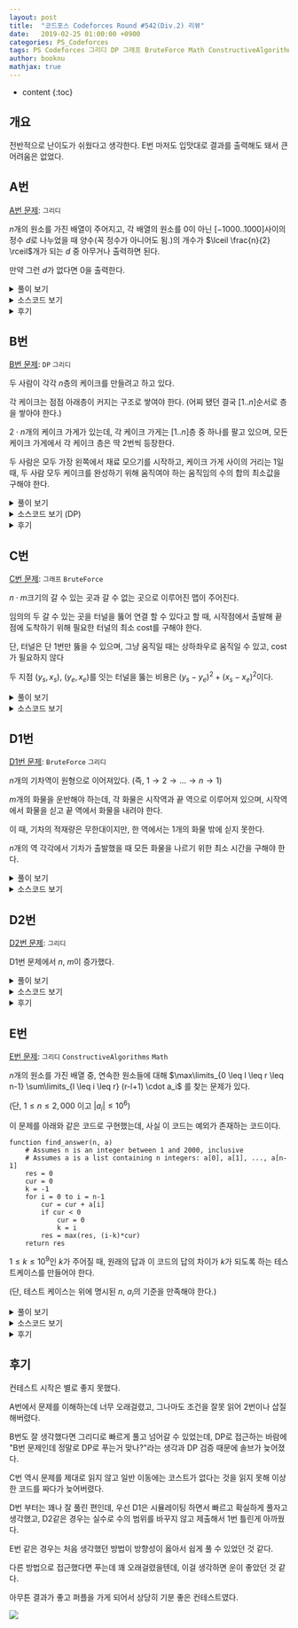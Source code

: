 ```yaml
---
layout: post
title:  "코드포스 Codeforces Round #542(Div.2) 리뷰"
date:   2019-02-25 01:00:00 +0900
categories: PS_Codeforces
tags: PS Codeforces 그리디 DP 그래프 BruteForce Math ConstructiveAlgorithms
author: booknu
mathjax: true
---
```


* content
{:toc}

## 개요
전반적으로 난이도가 쉬웠다고 생각한다. E번 마저도 입맛대로 결과를 출력해도 돼서 큰 어려움은 없었다.

## A번

[A번 문제](http://codeforces.com/contest/1130/problem/A): `그리디`

$n$개의 원소를 가진 배열이 주어지고, 각 배열의 원소를 $0$이 아닌 $[-1000..1000]$사이의 정수 $d$로 나누었을 때 양수(꼭 정수가 아니어도 됨.)의 개수가 $\lceil \frac{n}{2} \rceil$개가 되는 $d$ 중 아무거나 출력하면 된다.

만약 그런 $d$가 없다면 $0$을 출력한다.

<details>
<summary>풀이 보기</summary>
<div markdown="1">

만약 해당되는 $d$가 존재한다면 $d$는 $-1$ 혹은 $1$일 것이다.

즉, 배열에 양수가 $\lceil \frac{n}{2} \rceil$보다 많다면 $d = 1$이고, 음수가 많다면 $d = -1$이다.

만약 두 경우 모두 존재하지 않으면 $0$이다.

</div>
</details>

<details>
<summary>소스코드 보기</summary>
<div markdown="1">

```cpp
#include <bits/stdc++.h>
using namespace std;

#ifdef LOCAL_BOOKNU
#define debug(...) cerr << "[" << #__VA_ARGS__ << "]:", debug_out(__VA_ARGS__)
#else
#define debug(...) 42
#endif

// ........................macro.......................... //
#define FOR(i, f, n) for(int (i) = (f); (i) < (int)(n); ++(i))
#define RFOR(i, f, n) for(int (i) = (f); (i) >= (int)(n); --(i))
#define pb push_back
#define emb emplace_back
#define fi first
#define se second
#define ENDL '\n'
#define sz(A) (int)(A).size()
#define ALL(A) A.begin(), A.end()
#define UNIQUE(c) (c).resize(unique(ALL(c)) - (c).begin())
#define next next9876
#define prev prev1234
typedef pair<int, int> ii;
typedef pair<int, ii> iii;
typedef vector<int> vi;
typedef vector<vi> vvi;
typedef vector<ii> vii;
typedef vector<vii> vvii;
typedef long long i64;
typedef unsigned long long ui64;
// inline i64 GCD(i64 a, i64 b) { if(b == 0) return a; return GCD(b, a % b); }
inline int getidx(const vi& ar, int x) { return lower_bound(ALL(ar), x) - ar.begin(); } // 좌표 압축에 사용: 정렬된 ar에서 x의 idx를 찾음
inline i64 GCD(i64 a, i64 b) { i64 n; if(a < b) swap(a, b); while(b != 0) { n = a % b; a = b; b = n; } return a; }
inline i64 LCM(i64 a, i64 b) { if(a == 0 || b == 0) return GCD(a, b); return a / GCD(a, b) * b; }
inline i64 CEIL(i64 n, i64 d) { return n / d + (i64)(n % d != 0); } // 음수일 때 이상하게 작동할 수 있음.
inline i64 ROUND(i64 n, i64 d) { return n / d + (i64)((n % d) * 2 >= d); }
const i64 MOD = 1e9+7;
inline i64 POW(i64 a, i64 n) {
	assert(0 <= n);
	i64 ret;
	for(ret = 1; n; a = a*a%MOD, n /= 2) { if(n%2) ret = ret*a%MOD; }
	return ret;
}
template <class T> ostream& operator<<(ostream& os, vector<T> v) {
	os << "[";
	int cnt = 0;
	for(auto vv : v) { os << vv; if(++cnt < v.size()) os << ","; }
	return os << "]";
}
template <class T> ostream& operator<<(ostream& os, set<T> v) {
	os << "[";
	int cnt = 0;
	for(auto vv : v) { os << vv; if(++cnt < v.size()) os << ","; }
	return os << "]";
}
template <class L, class R> ostream& operator<<(ostream& os, pair<L, R> p) { return os << "(" << p.fi << "," << p.se << ")"; }
void debug_out() { cerr << endl; }
template <typename Head, typename... Tail> void debug_out(Head H, Tail... T) { cerr << " " << H, debug_out(T...); }
// ....................................................... //

const int MAXN = 100;
int n, ar[MAXN];
void input() {
	cin >> n;
	FOR(i, 0, n) cin >> ar[i];
}

int solve() {
	int h = n/2 + n%2, cnt = 0, cc = 0;;
	FOR(i, 0, n) {
		if(ar[i] > 0) {
			++cnt;
		}
		if(ar[i] < 0) {
			++cc;
		}
	}
	if(cnt >= h) cout << 1 << ENDL;
	else if(cc >= h) cout << -1 << ENDL;
	else cout << 0 << ENDL;
	return 0;
}

// ................. main .................. //
void execute() {
	input(), solve();
}

int main(void) {
#ifdef LOCAL_BOOKNU
	freopen("input.txt", "r", stdin);
	// freopen("out.txt", "w", stdout);
#endif
	cin.tie(0), ios_base::sync_with_stdio(false);
	execute();
	return 0;
}
// ......................................... //
```

</div>
</details>

<details>
<summary>후기</summary>
<div markdown="1">

$d$가 음수도 될 수 있는지 몰라서 양수만 체크했다가 틀렸다.

다시 음수도 체크했는데, 실수로 두 가지 경우 모두 $1$로 출력해서 또 틀렸다.

이것 때문에 많은 시간과 점수를 날려먹었다.

</div>
</details>

## B번

[B번 문제](http://codeforces.com/contest/1130/problem/B): `DP` `그리디`

두 사람이 각각 $n$층의 케이크를 만들려고 하고 있다.

각 케이크는 점점 아래층이 커지는 구조로 쌓여야 한다. (어찌 됐던 결국 $[1..n]$순서로 층을 쌓아야 한다.)

$2 \cdot n$개의 케이크 가게가 있는데, 각 케이크 가게는 $[1..n]$층 중 하나를 팔고 있으며, 모든 케이크 가게에서 각 케이크 층은 딱 2번씩 등장한다.

두 사람은 모두 가장 왼쪽에서 재료 모으기를 시작하고, 케이크 가게 사이의 거리는 $1$일 때, 두 사람 모두 케이크를 완성하기 위해 움직여야 하는 움직임의 수의 합의 최소값을 구해야 한다.

<details>
<summary>풀이 보기</summary>
<div markdown="1">

### DP 풀이

$dp[i][j]$ = 두 사람이 케이크의 $i$층까지 완성했고, 그 중 첫 번째 사람이 두 케이크 집 중 $j$에 방문중인 상태일 때 최소값

$$dp[i][j] = min(dp[i-1][k] + \left| pos[i-1][k] - pos[i-1][j] \right| + \left| pos[i-1][k \oplus 1] - pos[i-1][j \oplus 1] \right| \ \ \ for\ k = [0..1]$$

이 때 $j \oplus 1$의 의미는 $j$와 다른 것을 의미한다.

## 그리디 풀이

위의 DP풀이를 자세히 보면, 결국 이전 상태에서 그리디한 선택만을 가져간다는 것을 알 수 있다.

즉, 이전 상태의 두 케이크 집에서 갈 현재 상태의 두 케이크 집을 거리의 합이 작은 쪽으로 골라서 간다는 것이다.

어찌됐든 두 명 모두 $n$층의 케이크를 완성해야 하고, 현재 있는 집의 위치는 어차피 각각 둘 중 하나이니까 이렇게 그리디하게 생각해도 된다.

</div>
</details>

<details>
<summary>소스코드 보기 (DP)</summary>
<div markdown="1">

```cpp
include <bits/stdc++.h>
using namespace std;

#ifdef LOCAL_BOOKNU
#define debug(...) cerr << "[" << #__VA_ARGS__ << "]:", debug_out(__VA_ARGS__)
#else
#define debug(...) 42
#endif

// ........................macro.......................... //
#define FOR(i, f, n) for(int (i) = (f); (i) < (int)(n); ++(i))
#define RFOR(i, f, n) for(int (i) = (f); (i) >= (int)(n); --(i))
#define pb push_back
#define emb emplace_back
#define fi first
#define se second
#define ENDL '\n'
#define sz(A) (int)(A).size()
#define ALL(A) A.begin(), A.end()
#define UNIQUE(c) (c).resize(unique(ALL(c)) - (c).begin())
#define next next9876
#define prev prev1234
typedef pair<int, int> ii;
typedef pair<int, ii> iii;
typedef vector<int> vi;
typedef vector<vi> vvi;
typedef vector<ii> vii;
typedef vector<vii> vvii;
typedef long long i64;
typedef unsigned long long ui64;
// inline i64 GCD(i64 a, i64 b) { if(b == 0) return a; return GCD(b, a % b); }
inline int getidx(const vi& ar, int x) { return lower_bound(ALL(ar), x) - ar.begin(); } // 좌표 압축에 사용: 정렬된 ar에서 x의 idx를 찾음
inline i64 GCD(i64 a, i64 b) { i64 n; if(a < b) swap(a, b); while(b != 0) { n = a % b; a = b; b = n; } return a; }
inline i64 LCM(i64 a, i64 b) { if(a == 0 || b == 0) return GCD(a, b); return a / GCD(a, b) * b; }
inline i64 CEIL(i64 n, i64 d) { return n / d + (i64)(n % d != 0); } // 음수일 때 이상하게 작동할 수 있음.
inline i64 ROUND(i64 n, i64 d) { return n / d + (i64)((n % d) * 2 >= d); }
const i64 MOD = 1e9+7;
inline i64 POW(i64 a, i64 n) {
	assert(0 <= n);
	i64 ret;
	for(ret = 1; n; a = a*a%MOD, n /= 2) { if(n%2) ret = ret*a%MOD; }
	return ret;
}
template <class T> ostream& operator<<(ostream& os, vector<T> v) {
	os << "[";
	int cnt = 0;
	for(auto vv : v) { os << vv; if(++cnt < v.size()) os << ","; }
	return os << "]";
}
template <class T> ostream& operator<<(ostream& os, set<T> v) {
	os << "[";
	int cnt = 0;
	for(auto vv : v) { os << vv; if(++cnt < v.size()) os << ","; }
	return os << "]";
}
template <class L, class R> ostream& operator<<(ostream& os, pair<L, R> p) { return os << "(" << p.fi << "," << p.se << ")"; }
void debug_out() { cerr << endl; }
template <typename Head, typename... Tail> void debug_out(Head H, Tail... T) { cerr << " " << H, debug_out(T...); }
// ....................................................... //

const int MAXN = 1e5+10;
int n, ar[MAXN*2];
vi pos[MAXN];
i64 dp[MAXN][2];
void input() {
	cin >> n;
	FOR(i, 0, 2*n) cin >> ar[i], --ar[i], pos[ar[i]].pb(i);
}

int solve() {
	dp[0][0] = dp[0][1] = pos[0][0] + pos[0][1];
	FOR(i, 1, n) {
		FOR(j, 0, 2) {
			dp[i][j] = 0x7fffffffffffffff;
			FOR(k, 0, 2) {
				dp[i][j] = min(dp[i][j], dp[i-1][k] + abs(pos[i-1][k] - pos[i][j]) + abs(pos[i-1][k^1] - pos[i][j^1]));
			}
		}
	}
	FOR(i, 0, n) debug(dp[i][0], dp[i][1]);
	cout << min(dp[n-1][0], dp[n-1][1]) << ENDL;
	return 0;
}

// ................. main .................. //
void execute() {
	input(), solve();
}

int main(void) {
#ifdef LOCAL_BOOKNU
	freopen("input.txt", "r", stdin);
	// freopen("out.txt", "w", stdout);
#endif
	cin.tie(0), ios_base::sync_with_stdio(false);
	execute();
	return 0;
}
// ......................................... //
```

</div>
</details>

<details>
<summary>후기</summary>
<div markdown="1">

B번부터 DP스러운게 나와서 상당히 당황스러웠다.

뭔가 그리디한 방법이 있을 것 같다는 생각이 들었지만, 그걸 생각하는 것보다 DP식을 구현하는게 더 빠르다고 판단했다.

DP식을 짜다 보니 결국 전이 상태에서 그리디한 방법이 있다는 것을 알았지만, 이미 DP를 짜버려서 그냥 제출했다.

</div>
</details>

## C번

[C번 문제](http://codeforces.com/contest/1130/problem/C): `그래프` `BruteForce`

$n \cdot m$크기의 갈 수 있는 곳과 갈 수 없는 곳으로 이루어진 맵이 주어진다.

임의의 두 갈 수 있는 곳을 터널을 뚫어 연결 할 수 있다고 할 때, 시작점에서 출발해 끝 점에 도착하기 위해 필요한 터널의 최소 cost를 구해야 한다.

단, 터널은 단 1번만 뚫을 수 있으며, 그냥 움직일 때는 상하좌우로 움직일 수 있고, cost가 필요하지 않다

두 지점 $(y_s, x_s)$, $(y_e, x_e)$를 잇는 터널을 뚫는 비용은 $(y_s-y_e)^2 + (x_s-x_e)^2$이다.

<details>
<summary>풀이 보기</summary>
<div markdown="1">

맵의 크기가 크지 않기 때문에 단순하게 생각하면 편하다.

시작 점이 속한 컴포넌트와 끝 점이 속한 컴포넌트를 구한다.

만약 두 컴포넌트가 같다면 터널이 필요하지 않아서 답은 0이다.

서로 다른 컴포넌트라면 모든 정점 쌍에 대해 터널을 뚫어보는 방식으로 최소값을 구하면 된다.

</div>
</details>

<details>
<summary>소스코드 보기</summary>
<div markdown="1">

```cpp
#include <bits/stdc++.h>
using namespace std;

#ifdef LOCAL_BOOKNU
#define debug(...) cerr << "[" << #__VA_ARGS__ << "]:", debug_out(__VA_ARGS__)
#else
#define debug(...) 42
#endif

// ........................macro.......................... //
#define FOR(i, f, n) for(int (i) = (f); (i) < (int)(n); ++(i))
#define RFOR(i, f, n) for(int (i) = (f); (i) >= (int)(n); --(i))
#define pb push_back
#define emb emplace_back
#define fi first
#define se second
#define ENDL '\n'
#define sz(A) (int)(A).size()
#define ALL(A) A.begin(), A.end()
#define UNIQUE(c) (c).resize(unique(ALL(c)) - (c).begin())
#define next next9876
#define prev prev1234
typedef pair<int, int> ii;
typedef pair<int, ii> iii;
typedef vector<int> vi;
typedef vector<vi> vvi;
typedef vector<ii> vii;
typedef vector<vii> vvii;
typedef long long i64;
typedef unsigned long long ui64;
// inline i64 GCD(i64 a, i64 b) { if(b == 0) return a; return GCD(b, a % b); }
inline int getidx(const vi& ar, int x) { return lower_bound(ALL(ar), x) - ar.begin(); } // 좌표 압축에 사용: 정렬된 ar에서 x의 idx를 찾음
inline i64 GCD(i64 a, i64 b) { i64 n; if(a < b) swap(a, b); while(b != 0) { n = a % b; a = b; b = n; } return a; }
inline i64 LCM(i64 a, i64 b) { if(a == 0 || b == 0) return GCD(a, b); return a / GCD(a, b) * b; }
inline i64 CEIL(i64 n, i64 d) { return n / d + (i64)(n % d != 0); } // 음수일 때 이상하게 작동할 수 있음.
inline i64 ROUND(i64 n, i64 d) { return n / d + (i64)((n % d) * 2 >= d); }
const i64 MOD = 1e9+7;
inline i64 POW(i64 a, i64 n) {
	assert(0 <= n);
	i64 ret;
	for(ret = 1; n; a = a*a%MOD, n /= 2) { if(n%2) ret = ret*a%MOD; }
	return ret;
}
template <class T> ostream& operator<<(ostream& os, vector<T> v) {
	os << "[";
	int cnt = 0;
	for(auto vv : v) { os << vv; if(++cnt < v.size()) os << ","; }
	return os << "]";
}
template <class T> ostream& operator<<(ostream& os, set<T> v) {
	os << "[";
	int cnt = 0;
	for(auto vv : v) { os << vv; if(++cnt < v.size()) os << ","; }
	return os << "]";
}
template <class L, class R> ostream& operator<<(ostream& os, pair<L, R> p) { return os << "(" << p.fi << "," << p.se << ")"; }
void debug_out() { cerr << endl; }
template <typename Head, typename... Tail> void debug_out(Head H, Tail... T) { cerr << " " << H, debug_out(T...); }
// ....................................................... //

const int MAXN = 50;
const int dy[4] = { 0, 0, -1, 1 }, dx[4] = { -1, 1, 0, 0 };
int n, vis[MAXN][MAXN];
ii str, fin;
vii ar, br;
string g[MAXN];
void input() {
	cin >> n >> str.first >> str.second >> fin.first >> fin.second;
	FOR(i, 0, n) cin >> g[i];
}

void f(int y, int x, vii& lis) {
	lis.pb({ y, x });
	vis[y][x] = 1;
	FOR(dir, 0, 4) {
		int ny = y + dy[dir], nx = x + dx[dir];
		if(0 <= ny && ny < n && 0 <= nx && nx < n && g[ny][nx] == '0' && !vis[ny][nx]) {
			f(ny, nx, lis);
		}
	}
}

i64 dis(ii& s, ii& e) {
	i64 a = s.first, b = s.second, c = e.first, d = e.second;
	return (a-c)*(a-c) + (b-d)*(b-d);
}

int solve() {
	--str.first, --str.second, --fin.first, --fin.second;
	f(str.first, str.second, ar);
	if(vis[fin.first][fin.second]) {
		cout << 0 << ENDL;
		return 0;
	}
	i64 ans = 0x7fffffffffffffff;
	f(fin.first, fin.se, br);
	FOR(i, 0, ar.size()) {
		FOR(j, 0, br.size()) {
			ans = min(ans, dis(ar[i], br[j]));
		}
	}
	cout << ans << ENDL;
	return 0;
}

// ................. main .................. //
void execute() {
	input(), solve();
}

int main(void) {
#ifdef LOCAL_BOOKNU
	freopen("input.txt", "r", stdin);
	// freopen("out.txt", "w", stdout);
#endif
	cin.tie(0), ios_base::sync_with_stdio(false);
	execute();
	return 0;
}
// ......................................... //
```

</div>
</details>


## D1번

[D1번 문제](http://codeforces.com/contest/1130/problem/D1): `BruteForce` `그리디`

$n$개의 기차역이 원형으로 이어져있다. (즉, $1 \rightarrow 2 \rightarrow ...  \rightarrow n \rightarrow 1$)

$m$개의 화물을 운반해야 하는데, 각 화물은 시작역과 끝 역으로 이루어져 있으며, 시작역에서 화물을 싣고 끝 역에서 화물을 내려야 한다.

이 때, 기차의 적재량은 무한대이지만, 한 역에서는 1개의 화물 밖에 싣지 못한다.

$n$개의 역 각각에서 기차가 출발했을 때 모든 화물을 나르기 위한 최소 시간을 구해야 한다.

<details>
<summary>풀이 보기</summary>
<div markdown="1">

이 문제는 $n$과 $m$값이 작기 때문에 단순하게 생각해보자.

일단 화물을 내리는 것은 기차에 있는걸 해당 역이 되면 그냥 내려버리면 되기 때문에 신경 쓸 필요가 없는데, 현재 역에 여러 화물이 있을 때 그 중 어떤 화물을 먼저 실을지가 문제다.

직관적으로 생각하면 먼 거리를 가는 화물을 우선적으로 싣는 것이 무조건 이득이라는 것을 알 수 있다.

짧은 거리를 가는 화물을 먼저 실어버리면 어차피 먼 거리를 가는 화물을 실으러 다시 이 역에 와야 하고, 그렇게 되면 먼 거리를 가는 화물이 남는 것이 손해이기 때문이다.

따라서 각 역마다 존재하는 화물들을 거리 역순으로 정렬해두고 시뮬레이팅 하면 된다. 

</div>
</details>

<details>
<summary>소스코드 보기</summary>
<div markdown="1">

```cpp
#include <bits/stdc++.h>
using namespace std;

#ifdef LOCAL_BOOKNU
#define debug(...) cerr << "[" << #__VA_ARGS__ << "]:", debug_out(__VA_ARGS__)
#else
#define debug(...) 42
#endif

// ........................macro.......................... //
#define FOR(i, f, n) for(int (i) = (f); (i) < (int)(n); ++(i))
#define RFOR(i, f, n) for(int (i) = (f); (i) >= (int)(n); --(i))
#define pb push_back
#define emb emplace_back
#define fi first
#define se second
#define ENDL '\n'
#define sz(A) (int)(A).size()
#define ALL(A) A.begin(), A.end()
#define UNIQUE(c) (c).resize(unique(ALL(c)) - (c).begin())
#define next next9876
#define prev prev1234
typedef pair<int, int> ii;
typedef pair<int, ii> iii;
typedef vector<int> vi;
typedef vector<vi> vvi;
typedef vector<ii> vii;
typedef vector<vii> vvii;
typedef long long i64;
typedef unsigned long long ui64;
// inline i64 GCD(i64 a, i64 b) { if(b == 0) return a; return GCD(b, a % b); }
inline int getidx(const vi& ar, int x) { return lower_bound(ALL(ar), x) - ar.begin(); } // 좌표 압축에 사용: 정렬된 ar에서 x의 idx를 찾음
inline i64 GCD(i64 a, i64 b) { i64 n; if(a < b) swap(a, b); while(b != 0) { n = a % b; a = b; b = n; } return a; }
inline i64 LCM(i64 a, i64 b) { if(a == 0 || b == 0) return GCD(a, b); return a / GCD(a, b) * b; }
inline i64 CEIL(i64 n, i64 d) { return n / d + (i64)(n % d != 0); } // 음수일 때 이상하게 작동할 수 있음.
inline i64 ROUND(i64 n, i64 d) { return n / d + (i64)((n % d) * 2 >= d); }
const i64 MOD = 1e9+7;
inline i64 POW(i64 a, i64 n) {
	assert(0 <= n);
	i64 ret;
	for(ret = 1; n; a = a*a%MOD, n /= 2) { if(n%2) ret = ret*a%MOD; }
	return ret;
}
template <class T> ostream& operator<<(ostream& os, vector<T> v) {
	os << "[";
	int cnt = 0;
	for(auto vv : v) { os << vv; if(++cnt < v.size()) os << ","; }
	return os << "]";
}
template <class T> ostream& operator<<(ostream& os, set<T> v) {
	os << "[";
	int cnt = 0;
	for(auto vv : v) { os << vv; if(++cnt < v.size()) os << ","; }
	return os << "]";
}
template <class L, class R> ostream& operator<<(ostream& os, pair<L, R> p) { return os << "(" << p.fi << "," << p.se << ")"; }
void debug_out() { cerr << endl; }
template <typename Head, typename... Tail> void debug_out(Head H, Tail... T) { cerr << " " << H, debug_out(T...); }
// ....................................................... //

const int MAXN = 101, MAXM = 201;
int n, m, cur[MAXN];
vi to[MAXN];
void input() {
	cin >> n >> m;
	FOR(i, 0, m) {
		int u, v; cin >> u >> v; --u, --v;
		to[u].pb((v+n - u) % n);
	}
}

int solve() {
	FOR(i, 0, n) sort(ALL(to[i]), greater<int>()), debug(to[i]);
	FOR(s, 0, n) {
		memset(cur, 0, sizeof(cur));
		i64 ans = 0;
		int p = s, cnt = 0, rem = 0;
		while(cnt != m || rem > 0) {
			//FOR(i, 0, n) cout << cur[i] << ' '; cout << ENDL;
			--rem;
			if(cur[p] < to[p].size()) rem = max(rem, to[p][cur[p]]), ++cnt, ++cur[p]; // 현재에서 태울 수 있는거 태움
			++ans;
			p = (p+1)%n;
		}
		cout << ans -1 << ' ';
	}
	cout << ENDL;
	return 0;
}

// ................. main .................. //
void execute() {
	input(), solve();
}

int main(void) {
#ifdef LOCAL_BOOKNU
	freopen("input.txt", "r", stdin);
	// freopen("out.txt", "w", stdout);
#endif
	cin.tie(0), ios_base::sync_with_stdio(false);
	execute();
	return 0;
}
// ......................................... //
```

</div>
</details>

## D2번

[D2번 문제](http://codeforces.com/contest/1130/problem/D2): `그리디`

D1번 문제에서 $n$, $m$이 증가했다.

<details>
<summary>풀이 보기</summary>
<div markdown="1">

D1의 풀이에서 조금 더 관찰할 수 있는 것이 있다.

> 왜 하나의 역에서 먼 거리의 화물을 우선적으로 실을까?

바로 화물이 남아 있는 한, 해당 역으로 다시 되돌아와야 하기 때문이다.

이왕 되돌아와야 할 거, 먼 거 먼저 보내버리자는 심보이다.

그렇다면 어차피 다시 역으로 돌아와야 하는데, 이걸 시뮬레이팅 하는 것은 바보짓이 아닌가?

화물이 남아 있는 한 $n$초를 추가하면 될 것을 시뮬레이팅 하는 것은 계산 낭비이다.

이것을 일반화하면 다음과 같다.

> 각 역에서 열차가 출발 할 때 해당 역의 화물을 모두 배송하는 최소 시간은 $n \cdot (num-1) + shortest$ 이다.
>
> 이 때, $num$ = 해당 역의 화물 수, $shortest$ = 해당 역에서 가장 가까운 배송거리

그렇다면 해당 역에서 열차가 출발하지 않는 경우는 어떨까?

출발역에서 해당역까지의 거리를 더해주면 끝이라는 것을 쉽게 알 수 있다.

완전히 식을 일반화 해서 $s$역에서 출발할 때의 최소값을 구하려면 다음을 구하면 된다.

> $max(dist(s, i) + n \cdot (num[i]-1) + shortest[i])\ \ \ for\ i = [1..n]$

</div>
</details>

<details>
<summary>소스코드 보기</summary>
<div markdown="1">

```cpp
#include <bits/stdc++.h>
using namespace std;

#ifdef LOCAL_BOOKNU
#define debug(...) cerr << "[" << #__VA_ARGS__ << "]:", debug_out(__VA_ARGS__)
#else
#define debug(...) 42
#endif

// ........................macro.......................... //
#define FOR(i, f, n) for(int (i) = (f); (i) < (int)(n); ++(i))
#define RFOR(i, f, n) for(int (i) = (f); (i) >= (int)(n); --(i))
#define pb push_back
#define emb emplace_back
#define fi first
#define se second
#define ENDL '\n'
#define sz(A) (int)(A).size()
#define ALL(A) A.begin(), A.end()
#define UNIQUE(c) (c).resize(unique(ALL(c)) - (c).begin())
#define next next9876
#define prev prev1234
typedef pair<int, int> ii;
typedef pair<int, ii> iii;
typedef vector<int> vi;
typedef vector<vi> vvi;
typedef vector<ii> vii;
typedef vector<vii> vvii;
typedef long long i64;
typedef unsigned long long ui64;
// inline i64 GCD(i64 a, i64 b) { if(b == 0) return a; return GCD(b, a % b); }
inline int getidx(const vi& ar, int x) { return lower_bound(ALL(ar), x) - ar.begin(); } // 좌표 압축에 사용: 정렬된 ar에서 x의 idx를 찾음
inline i64 GCD(i64 a, i64 b) { i64 n; if(a < b) swap(a, b); while(b != 0) { n = a % b; a = b; b = n; } return a; }
inline i64 LCM(i64 a, i64 b) { if(a == 0 || b == 0) return GCD(a, b); return a / GCD(a, b) * b; }
inline i64 CEIL(i64 n, i64 d) { return n / d + (i64)(n % d != 0); } // 음수일 때 이상하게 작동할 수 있음.
inline i64 ROUND(i64 n, i64 d) { return n / d + (i64)((n % d) * 2 >= d); }
const i64 MOD = 1e9+7;
inline i64 POW(i64 a, i64 n) {
	assert(0 <= n);
	i64 ret;
	for(ret = 1; n; a = a*a%MOD, n /= 2) { if(n%2) ret = ret*a%MOD; }
	return ret;
}
template <class T> ostream& operator<<(ostream& os, vector<T> v) {
	os << "[";
	int cnt = 0;
	for(auto vv : v) { os << vv; if(++cnt < v.size()) os << ","; }
	return os << "]";
}
template <class T> ostream& operator<<(ostream& os, set<T> v) {
	os << "[";
	int cnt = 0;
	for(auto vv : v) { os << vv; if(++cnt < v.size()) os << ","; }
	return os << "]";
}
template <class L, class R> ostream& operator<<(ostream& os, pair<L, R> p) { return os << "(" << p.fi << "," << p.se << ")"; }
void debug_out() { cerr << endl; }
template <typename Head, typename... Tail> void debug_out(Head H, Tail... T) { cerr << " " << H, debug_out(T...); }
// ....................................................... //

const int MAXN = 5001, MAXM = 20001;
i64 n, m, cc[MAXN], to[MAXN]; // cc: i의 총 캔디 수
void input() {
	cin >> n >> m;
	FOR(i, 0, m) {
		int u, v; cin >> u >> v; --u, --v;
		if(to[u] == 0) to[u] = (v+n - u) % n;
		else to[u] = min(to[u], (v+n - u) % n);
		++cc[u];
	}
}

int solve() {
	//FOR(i, 0, n) debug(cc[i], to[i]);
	FOR(s, 0, n) {
		i64 ans = 0;
		FOR(i, 0, n) {
			if(cc[i]) {
				//debug(s, i, (i+n-s)%n, (cc[i]-1)*n + to[i]);
				ans = max(ans, (i64)(i+n-s)%n + (cc[i]-1)*n + to[i]);;
			}
		}
		cout << ans << ' ';
	}
	cout << ENDL;
	return 0;
}

// ................. main .................. //
void execute() {
	input(), solve();
}

int main(void) {
#ifdef LOCAL_BOOKNU
	freopen("input.txt", "r", stdin);
	// freopen("out.txt", "w", stdout);
#endif
	cin.tie(0), ios_base::sync_with_stdio(false);
	execute();
	return 0;
}
// ......................................... //
```

</div>
</details>

<details>
<summary>후기</summary>
<div markdown="1">

실수로 D1번의 소스코드를 사용하다가 $n$, $m$범위를 바꾸지 않아 1번의 WA를 받았다.

이렇게 범위만 다른 류의 문제를 풀면 꼭 이런 실수를 하게 되는데, 조심해야겠다.

</div>
</details>

## E번

[E번 문제](http://codeforces.com/contest/1130/problem/E): `그리디` `ConstructiveAlgorithms` `Math`

$n$개의 원소를 가진 배열 중, 연속한 원소들에 대해 $\max\limits_{0 \leq l \leq r \leq n-1} \sum\limits_{l \leq i \leq r} (r-l+1) \cdot a_i$ 를 찾는 문제가 있다.

(단, $1 \leq n \leq 2,000$ 이고 $\left|a_i\right| \leq 10^6$)

이 문제를 아래와 같은 코드로 구현했는데, 사실 이 코드는 예외가 존재하는 코드이다.

```
function find_answer(n, a)
    # Assumes n is an integer between 1 and 2000, inclusive
    # Assumes a is a list containing n integers: a[0], a[1], ..., a[n-1]
    res = 0
    cur = 0
    k = -1
    for i = 0 to i = n-1
        cur = cur + a[i]
        if cur < 0
            cur = 0
            k = i
        res = max(res, (i-k)*cur)
    return res
```

$1 \leq k \leq 10^9$인 $k$가 주어질 때, 원래의 답과 이 코드의 답의 차이가 $k$가 되도록 하는 테스트케이스를 만들어야 한다.

(단, 테스트 케이스는 위에 명시된 $n$, $a_i$의 기준을 만족해야 한다.)

<details>
<summary>풀이 보기</summary>
<div markdown="1">

우선 소스코드를 분석해보자.

이 코드는 $i = [0..n)$을 순회하며, sum의 시작 구간 $j$를 유지하며 만약 $\sum_{idx=j}^i a_idx$가 음수가 된다면 시작 구간을 $i$로 옮겨버리고, 각 $i$마다 위의 식대로 값을 구한 뒤 그 중 최대값을 취하는 방법을 사용한다.

이 방법은 여러가지 문제점이 있지만, 나는 위의 코드가 선택한 구간 앞의 음수를 포함한 경우가 결과 값이 더 클 수 있다는 것에 주목했다.

즉, $\{ -1, 100 \}$이 있을 때 위의 코드는 $100$을 반환하는데, 사실은 답이 $99 \cdot 2 = 198$이라는 것이다.

이것을 이용하면 위의 코드와 정답의 차이를 정확히 $k$로 만들 수 있을 것 같다.

우선 위와 같이 $\{ -1, a \}$ 처럼 배열을 구성한다고 생각하면,

> 코드: $a$
>
> 정답: $2 \cdot (a-1)$
>
> $\therefore k = 2 \cdot (a-1) - a = a - 2$

위와 같이 깔끔하게 해당되는 $a$값을 구할 수 있다.

하지만 한 가지 문제점은, $|a_i| \leq 10^6$를 만족시키는 배열을 만들어야 한다는 것이다.

따라서 $a$가 너무 커질 경우, 앞에 있는 $-1$을 점점 늘려가는 식으로 생각해보자.

즉, $\{ ..., -1, -1, a \}$처럼 배열을 구성하는 것이다.

또한 굳이 앞을 $-1$만 쓸 것이 아니라, $0$을 써도 상관 없다는 것을 유념하자.

이것을 통해 식을 세우면

> $a$ 앞의 숫자의 개수 = $y$, -($a$ 앞의 숫자의 합) = $x$
>
> 코드: $a$
>
> 정답: $(y+1) \cdot (a-x) = a \cdot y - x \cdot y + a - x$
>
> $k = (y+1) \cdot (a-x) = a \cdot y - x \cdot y + a - x - a = a \cdot y - x \cdot y - x$
> 
> $\therefore a = \frac{k + x}{y} + x$

이 때, $0 \leq x \leq y$를 만족하면서 $(k + x) \equiv 0 \pmod y$이 되는 $x$를 찾으면 되는데, 그것에 해당되는 것이 $x = y - (k \bmod y)$ 이다.

이제 $y = [1..2000)$을 순회하며 $a$가 조건 범위 내로 들어오는 경우에 대해서 출력해주면 된다.

이 방법이 반드시 답을 찾을 수 있는 이유는, 우선 $k$가 어떤 수이든 해당되는 $x$는 반드시 존재하게 된다.

또한 $y$가 점점 늘어감에 따라 단계별로 답과 코드의 차이가 $O(a)$만큼 벌어지게 되므로, $a$는 최대 $10^6$이고 $y$는 최대  $1,999$이므로 $10^9$이하인 $k$에 대해서 항상 조건에 맞는 $a$를 찾을 수 있다.

</div>
</details>

<details>
<summary>소스코드 보기</summary>
<div markdown="1">

```cpp
#include <bits/stdc++.h>
using namespace std;

#ifdef LOCAL_BOOKNU
#define debug(...) cerr << "[" << #__VA_ARGS__ << "]:", debug_out(__VA_ARGS__)
#else
#define debug(...) 42
#endif

// ........................macro.......................... //
#define FOR(i, f, n) for(int (i) = (f); (i) < (int)(n); ++(i))
#define RFOR(i, f, n) for(int (i) = (f); (i) >= (int)(n); --(i))
#define pb push_back
#define emb emplace_back
#define fi first
#define se second
#define ENDL '\n'
#define sz(A) (int)(A).size()
#define ALL(A) A.begin(), A.end()
#define UNIQUE(c) (c).resize(unique(ALL(c)) - (c).begin())
#define next next9876
#define prev prev1234
typedef pair<int, int> ii;
typedef pair<int, ii> iii;
typedef vector<int> vi;
typedef vector<vi> vvi;
typedef vector<ii> vii;
typedef vector<vii> vvii;
typedef long long i64;
typedef unsigned long long ui64;
// inline i64 GCD(i64 a, i64 b) { if(b == 0) return a; return GCD(b, a % b); }
inline int getidx(const vi& ar, int x) { return lower_bound(ALL(ar), x) - ar.begin(); } // 좌표 압축에 사용: 정렬된 ar에서 x의 idx를 찾음
inline i64 GCD(i64 a, i64 b) { i64 n; if(a < b) swap(a, b); while(b != 0) { n = a % b; a = b; b = n; } return a; }
inline i64 LCM(i64 a, i64 b) { if(a == 0 || b == 0) return GCD(a, b); return a / GCD(a, b) * b; }
inline i64 CEIL(i64 n, i64 d) { return n / d + (i64)(n % d != 0); } // 음수일 때 이상하게 작동할 수 있음.
inline i64 ROUND(i64 n, i64 d) { return n / d + (i64)((n % d) * 2 >= d); }
const i64 MOD = 1e9+7;
inline i64 POW(i64 a, i64 n) {
	assert(0 <= n);
	i64 ret;
	for(ret = 1; n; a = a*a%MOD, n /= 2) { if(n%2) ret = ret*a%MOD; }
	return ret;
}
template <class T> ostream& operator<<(ostream& os, vector<T> v) {
	os << "[";
	int cnt = 0;
	for(auto vv : v) { os << vv; if(++cnt < v.size()) os << ","; }
	return os << "]";
}
template <class T> ostream& operator<<(ostream& os, set<T> v) {
	os << "[";
	int cnt = 0;
	for(auto vv : v) { os << vv; if(++cnt < v.size()) os << ","; }
	return os << "]";
}
template <class L, class R> ostream& operator<<(ostream& os, pair<L, R> p) { return os << "(" << p.fi << "," << p.se << ")"; }
void debug_out() { cerr << endl; }
template <typename Head, typename... Tail> void debug_out(Head H, Tail... T) { cerr << " " << H, debug_out(T...); }
// ....................................................... //

const i64 RANGE = 1e6+1;
i64 k;
void input() {
	cin >> k;
}

int solve() {
	for(i64 y = 1; y < 2000; ++y) {
		i64 x = y - (k % y);
		i64 res = (k + x*y + x) / y;
		debug(y, x, res);
		if(res < RANGE) {
			cout << y+1 << ENDL;
			i64 ans = res;
			int p = 0;
			while(x < y-p) cout << 0 << ' ', p++;
			for(; p < y; ++p) {
				cout << -1 << ' ';
			}
			cout << ans << ENDL;
			return 0;
		}
	}
	assert(false);
	cout << -1 << ENDL;
	return 0;
}

// ................. main .................. //
void execute() {
	input(), solve();
}

int main(void) {
#ifdef LOCAL_BOOKNU
	freopen("input.txt", "r", stdin);
	// freopen("out.txt", "w", stdout);
#endif
	cin.tie(0), ios_base::sync_with_stdio(false);
	execute();
	return 0;
}
// ......................................... //
```

</div>
</details>

<details>
<summary>후기</summary>
<div markdown="1">

처음에는 위와 같은 방식으로 접근했다가, 항상 맨 앞부분에 $-1$만을 넣어야 한다고 생각했었다.

(즉, $x = y$라고 생각함.)

따라서 $k \neq 0 \pmod y$인 경우에는 다음 $y$로 넘어가버리게 되서 $k$의 모든 소인수가 $2,000$이 넘어가버리는 경우 답이 존재함에도 불구하고 모든 $y$루프를 돌고 $-1$을 출력해버렸다.

하지만 생각해보니 $-1$뿐 아니라 $0$도 출력할 수 있다는 것을 깨닫고, 이것을 활용하면 $k$의 소인수가 어떻게 됐든 무조건 $y$로 나누어 떨어지게 할 수 있는 방법이 있다는 것을 깨달았다.

이 문제까지 푼 덕분에 꽤 많은 점수가 오를 수 있었다.

</div>
</details>


## 후기

컨테스트 시작은 별로 좋지 못했다.

A번에서 문제를 이해하는데 너무 오래걸렸고, 그나마도 조건을 잘못 읽어 2번이나 삽질해버렸다.

B번도 잘 생각했다면 그리디로 빠르게 풀고 넘어갈 수 있었는데, DP로 접근하는 바람에 "B번 문제인데 정말로 DP로 푸는거 맞나?"라는 생각과 DP 검증 때문에 솔브가 늦어졌다.

C번 역시 문제를 제대로 읽지 않고 일반 이동에는 코스트가 없다는 것을 읽지 못해 이상한 코드를 짜다가 늦어버렸다.

D번 부터는 꽤나 잘 풀린 편인데, 우선 D1은 시뮬레이팅 하면서 빠르고 확실하게 풀자고 생각했고, D2같은 경우는 실수로 수의 범위를 바꾸지 않고 제출해서 1번 틀린게 아까웠다.

E번 같은 경우는 처음 생각했던 방법이 방향성이 옳아서 쉽게 풀 수 있었던 것 같다.

다른 방법으로 접근했다면 푸는데 꽤 오래걸렸을텐데, 이걸 생각하면 운이 좋았던 것 같다.

아무튼 결과가 좋고 퍼플을 가게 되어서 상당히 기분 좋은 컨테스트였다.

![]({{site.url}}/img/190225_CF542/standings.png)